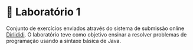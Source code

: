 # 📄 Laboratório 1

Conjunto de exercícios enviados através do sistema de submissão online [Dirlididi](http://dirlididi.com). O laboratório teve como objetivo ensinar a resolver problemas de programação usando a sintaxe básica de Java.